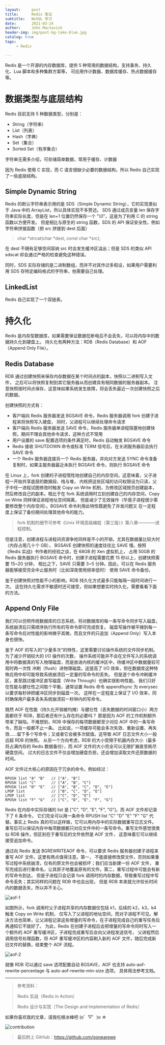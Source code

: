 ```yaml
---
layout:     post
title:      Redis 笔记
subtitle:   NoSQL 学习
date:       2021-03-24
author:     John Mactavish
header-img: img/post-bg-lake-blue.jpg
catalog: true
tags:
     - Redis

---
```


Redis 是一个开源的内存数据库，提供 5 种常用的数据结构，支持事务、持久化、Lua 脚本和多种集群方案等，
可应用作计数器、数据库缓存、热点数据缓存等。

# 数据类型与底层结构

Redis 目前支持 5 种数据类型，分别是：

- String（字符串）
- List（列表）
- Hash（字典）
- Set（集合）
- Sorted Set（有序集合）

字符串无需多介绍，可存储简单数据，常用于缓存、计数器

因为 Redis 使用 C 实现，而 C 语言很缺少必要的数据结构，所以 Redis 自己实现了一些底层结构。

## Simple Dynamic String

Redis 的默认字符串表示用的是 SDS（Simple Dynamic String），它的实现类似于 Java 中的 ArrayList，所以具体实现不多赘述。
SDS 通过成员变量 len 保存字符串实际长度，但是在 len+1 位置仍然保存一个 "\0"，这是为了利用 C 的 string 函数以方便开发。
但是相比与原生的 string 函数，SDS 的 API 保证安全性，例如字符串拼接函数（把 src 拼接到 dest 后面）

> char *strcat(char *dest, const char *src);

在 dest 不拥有足够空间容纳 src 时会发生缓冲区溢出；但是 SDS 的类似 API sdscat 却会通过严格的检查避免这种错误。

同时，SDS 实际存储的是二进制数组，而并不对其作过多假设，如果用户需要利用 SDS 存特定编码格式的字符串，他需要自己处理。

## LinkedList

Redis 自己实现了一个双链表。




# 持久化

Redis 是内存型数据库，如果需要保证数据在断电后不会丢失，可以将内存中的数据持久化到硬盘上。
持久化有两种方法：RDB（Redis Database）和 AOF（Append Only File）。

## Redis Database

RDB 通过创建快照来保存内存数据在某个时间点的副本，快照以二进制写入文件，
之后可以将快照复制到其它服务器从而创建具有相同数据的服务器副本。
注意快照按时间点保存，这意味如果系统发生故障，将会丢失最近一次创建快照之后的数据。

创建快照的方式有：

- 客户端向 Redis 服务器发送 BGSAVE 命令，Redis 服务器调用 fork 创建子进程来将快照写入硬盘，
同时，父进程可以继续处理命令请求
- 客户端向 Redis 服务器发送 SAVE 命令，Redis 服务器单进程阻塞地创建快照，期间不理会其他命令请求，这种方式不常用
- 用户设置的 save 配置选项的条件满足时，Redis 自动触发 BGSAVE 命令
- Redis 接收 SHUTDOWN 命令或标准 TERM 信号后，在关闭服务器前会执行 SAVE 命令
- 一个 Redis 服务器连接另一个 Redis 服务器，并向对方发送 SYNC 命令准备复制时，如果主服务器最近未执行 BGSAVE 命令，则执行 BGSAVE 命令
  
在 Linux 上，fork 创建的子进程惰性地创建自己的内存空间。这意味着，父子进程一开始共享底层的数据段、栈与堆，
内核把这些区域的访问权限设为只读，父子中任一进程试图修改时触发 Copy on Write 机制，为修改区域按页创建副本，
然后修改自己的副本。相比于在 fork 系统调用时立刻创建自己的内存空间，Copy on Write 同样保证进程地址空间隔离，
但是减少了无效操作（毕竟子进程很少需要修改整个内存空间）。BGSAVE 命令利用此特性既避免了并发问题又
在一定程度上保证了备份期间处理其他命令的能力。

> fork 机制的细节可参考《Unix 环境高级编程（第三版）》第八章————进程控制。

但是注意，创建进程与进程间资源争抢同样是不小的开销，尤其在数据量比较大时（内存占用几十个 GB），
BGSAVE 创建快照的速度往往比 SAVE 慢。按照《Redis 实战》书作者的经验之谈，在 68GB 的 Xen 虚拟机上，
占用 50GB 的 Redis 服务器执行 BGSAVE 命令时，创建子进程需要花费 15 秒以上，创建快照需要 15~20 分钟，
相比之下，SAVE 只需要 3~5 分钟。因此，可以在 Redis 服务器能够接受完全中止服务时（比如深夜使用频率低时）
使用 SAVE 命令备份。

鉴于创建快照对性能不小的影响，RDB 持久化方式最多只能每隔一段时间进行一次。
这在持久化需求不敏感时还可接受，但如果想要实时持久化，需要看看下面的方法。

## Append Only File

我们可以仿照传统数据库的日志系统，将对数据库的每一条写命令同步写入磁盘，系统崩溃后只需顺序执行所有的写命令即可完成恢复。
磁盘写操作被平摊到每一条写命令后对性能的影响微乎其微，而且文件的只追加（Append Only）写入本身也很快。

鉴于 AOF 的写入的“少量多次”的特性，这里需要讨论操作系统的文件同步机制。为了减少开销较大的 I/O 操作的次数，
操作系统可能并不会在文件写入的系统调用中将数据真的写入物理磁盘，而是放进内核的缓冲区中，待缓冲区中数据量较可观时再一次性
冲刷（flush）进物理磁盘。这提高了 I/O 效率，但在数据库这种特殊应用中却可能导致系统崩溃后一定量的写命令的丢失。
但是逐个命令冲刷缓冲区，甚至跳过缓冲区直写磁盘（Write Through）也确实很影响性能。
我们只好在性能与健壮性之间取个平衡，通常设置 Redis 命令 appendfsync 为 everysec 以要求每秒钟把缓冲区同步到磁盘一次。
这样在一定程度上保证了 I/O 效率，同时确保用户最多丢失系统崩溃前一秒钟内的写命令。

既然 AOF 在性能（持久化开销被均摊）与健壮性（丢失数据的时间窗口小）两方面都优于 RDB，那后者还有什么存在的必要吗？
那是因为 AOF 的工作机制额外带来了缺陷。不难想到，RDB 中保存的每项数据都至少对应 AOF 中的一条写命令，而且一般都不止一条。
比如说，一项缓存可能会多次失效、重新设置、再失效……留下多个写命令；又或者它会被多次赋值。这导致 AOF 日志文件大小一般远超 RDB 的快照。
从另一个方向考虑，RDB 的大小受限于机器内存大小（最多将占满内存的 Redis 数据备份），而 AOF 文件的大小完全可以无限扩展直至耗尽硬盘空间。
过大的日志文件不仅会增加硬盘负担，还会增加读取文件还原数据的时间。

AOF 文件过大核心的原因在于冗余的命令。例如经过：

```
RPUSH list "A" "B"   // ["A", "B"]
RPUSH list "C"       // ["A", "B", "C"]
RPUSH list "D" "E"   // ["A", "B", "C", "D", "E"]
LPOP list            // ["B", "C", "D", "E"]
LPOP list            // ["C", "D", "E"]
RPUSH list "F" "G"   // ["C", "D", "E", "F", "G"]
```

Redis 在内存中实际存储的 list 是 ["C", "D", "E", "F", "G"]，而 AOF 文件却记录下了 6 条命令，
它们完全可以用一条命令 RPUSH list "C" "D" "E" "F" "G" 代替。事实上 Redis 真的可以这样做，它可以用内存中的实际数据重写日志文件。
重写后可以保证内存中每项数据都只对应文件中的一条写命令。重写文件感觉很类似 RDB 操作，但区别在于重写后的文件依然是 AOF 文件，
这意味着它可以继续接受追加命令。

通过向 Redis 发送 BGREWRITEAOF 命令，可以要求 Redis 服务器创建子进程来重写 AOF 文件。这里有两点值得注意。第一，
不能直接修改原文件，否则如果重写过程中系统崩溃，仅有的原文件也会被损坏；我们应当新建一份 AOF 文件，
重写完成后进行重命名，让其原子地覆盖原有的文件。第二，重写过程中可能会有新的写命令到达，
但是子进程只会记录 fork 调用时的内存数据，导致重写过程中写命令丢失；其实同样的问题在 RDB 中也会出现，
但是 RDB 本来就允许较长时间内的数据丢失，所以并不关心。

![aof-1](https://raw.githubusercontent.com/gonearewe/gonearewe.github.io/master/img/post-2021-redis-aof-1.jpg)

如图所示，fork 调用时父子进程共享的内存数据仅包括 k1，后续的 k2，k3，k4 触发 Copy on Write 机制，
仅写入了父进程的地址空间，而对子进程不可见。解决方法也简单，让父进程记录这些增量的写命令，在子进程完成自己的重写任务后再通知它不就好了。
为此，Redis 在创建子进程后会把增量的写命令同时写入一个额外的 AOF 重写缓冲区，子进程完成重写后会向父进程发送信号，
父进程然后调用信号处理函数，将 AOF 重写缓冲区的内容刷入新的 AOF 文件，随后完成新旧文件的替换，结束整个 AOF 流程。

![aof-2](https://raw.githubusercontent.com/gonearewe/gonearewe.github.io/master/img/post-2021-redis-aof-2.jpg)

就像 RDB 可以通过 save 选项配置自动 BGSAVE，AOF 也支持 auto-aof-rewrite-percentage 与 auto-aof-rewrite-min-size 选项。
具体用法参考文档。



---

> 参考资料：
> 
> Redis 实战（Redis in Action）
> 
> Redis 设计与实现（The Design and Implementation of Redis）

如果你喜欢我的文章，请我吃根冰棒吧  (o゜▽゜)o ☆

![contribution](https://raw.githubusercontent.com/gonearewe/gonearewe.github.io/master/img/contribution.jpg)

> 最后附上 GitHub：<https://github.com/gonearewe>
